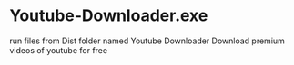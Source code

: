 # Youtube-Downloader.exe 
run files from Dist folder named Youtube Downloader
Download premium videos of youtube for free
